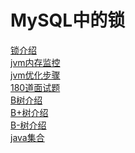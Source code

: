 # MySQL中的锁
[锁介绍](https://www.aliyun.com/jiaocheng/1114958.html)<br/>
[jvm内存监控](https://blog.csdn.net/ooppookid/article/details/51587851)<br/>
[jvm优化步骤](http://youzhixueyuan.com/jvm-performance-optimization.html)<br/>
[180道面试题](http://youzhixueyuan.com/most-of-ali-baidu-netease-interview-180-questions.html)<br/>
[B树介绍](https://blog.csdn.net/zwz2011303359/article/details/63262541)<br/>
[B+树介绍](https://blog.csdn.net/u011109881/article/details/80344606)<br/>
[B-树介绍](https://blog.csdn.net/qq_26222859/article/details/80631121)<br/>
[java集合](http://youzhixueyuan.com/bat-interview-questions-javalist-java-map-interview-questions.html)
